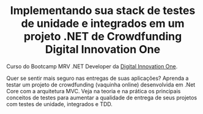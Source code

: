 <h1 align="center">Implementando sua stack de testes de unidade e integrados em um projeto .NET de Crowdfunding<br>Digital Innovation One</h1>

Curso do Bootcamp MRV .NET Developer da [Digital Innovation One](https://digitalinnovation.one/).

Quer se sentir mais seguro nas entregas de suas aplicações? Aprenda a testar um projeto de crowdfunding (vaquinha online) desenvolvida em .Net Core com a arquitetura MVC. Veja na teoria e na prática os principais conceitos de testes para aumentar a qualidade de entrega de seus projetos com testes de unidade, integrados e TDD.
